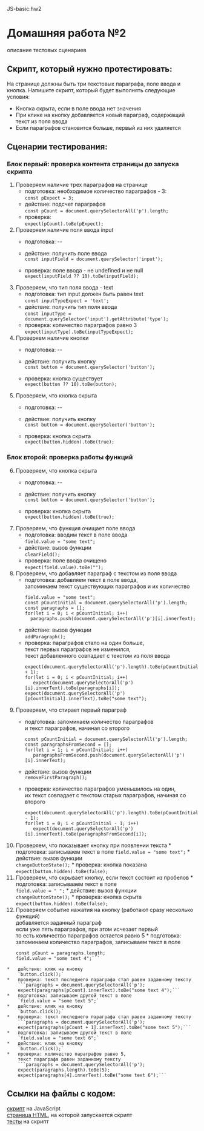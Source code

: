    JS-basic:hw2

Домашняя работа №2
==================

описание тестовых сценариев

Скрипт, который нужно протестировать:
-------------------------------------

На странице должны быть три текстовых параграфа, поле ввода и кнопка. Напишите скрипт, который будет выполнять следующие условия:

*   Кнопка скрыта, если в поле ввода нет значения
*   При клике на кнопку добавляется новый параграф, содержащий текст из поля ввода
*   Если параграфов становится больше, первый из них удаляется

Сценарии тестирования:
----------------------

### Блок первый: проверка контента страницы до запуска скрипта

1.  Проверяем наличие трех параграфов на странице
    *   подготовка: необходимое количество параграфов - 3:  
        `const pExpect = 3;`
    *   действие: подсчет параграфов  
        `const pCount = document.querySelectorAll('p').length;`
    *   проверка:  
        `expect(pCount).toBe(pExpect);`
2.  Проверяем наличие поля ввода input
    *   подготовка: --  
        
    *   действие: получить поле ввода  
        `const inputField = document.querySelector('input');`
    *   проверка: поле ввода - не undefined и не null  
        `expect(inputField ?? 10).toBe(inputField);`
3.  Проверяем, что тип поля ввода - text
    *   подготовка: тип input должен быть равен text  
        `const inputTypeExpect = 'text';`
    *   действие: получить тип поля ввода  
        `const inputType = document.querySelector('input').getAttribute('type');`
    *   проверка: количество параграфов равно 3  
        `expect(inputType).toBe(inputTypeExpect);`
4.  Проверяем наличие кнопки
    *   подготовка: --  
        
    *   действие: получить кнопку  
        `const button = document.querySelector('button');`
    *   проверка: кнопка существует  
        `expect(button ?? 10).toBe(button);`
5.  Проверяем, что кнопка скрыта
    *   подготовка: --  
        
    *   действие: получить кнопку  
        `const button = document.querySelector('button');`
    *   проверка: кнопка скрыта  
        `expect(button.hidden).toBe(true);`

### Блок второй: проверка работы функций

6.  Проверяем, что кнопка скрыта
    *   подготовка: --  
        
    *   действие: получить кнопку  
        `const button = document.querySelector('button');`
    *   проверка: кнопка скрыта  
        `expect(button.hidden).toBe(true);`
7.  Проверяем, что функция очищает поле ввода
    *   подготовка: вводим текст в поле ввода  
        `field.value = "some text";`
    *   действие: вызов функции  
        `clearField();`
    *   проверка: поле ввода очищено  
        `expect(field.value).toBe("");`
8.  Проверяем, что добавляет параграф с текстом из поля ввода
    *   подготовка: добавляем текст в поле ввода,  
        запоминаем текст существующих параграфов и их количество  
        ```
        field.value = "some text";
        const pCountInitial = document.querySelectorAll('p').length;
        const paragraphs = [];
        for(let i = 0; i < pCountInitial; i++)
          paragraphs.push(document.querySelectorAll('p')[i].innerText);
        ```
    *   действие: вызов функции  
        `addParagraph();`
    *   проверка: параграфов стало на один больше,  
        текст первых параграфов не изменился,  
        текст добавленного совпадает с текстом из поля ввода
        ```
        expect(document.querySelectorAll('p').length).toBe(pCountInitial + 1);
        for(let i = 0; i < pCountInitial; i++)
           expect(document.querySelectorAll('p')[i].innerText).toBe(paragraphs[i]);
        expect(document.querySelectorAll('p')[pCountInitial].innerText).toBe("some text");
        ```  
9.  Проверяем, что стирает первый параграф
    *   подготовка: запоминаем количество параграфов  
        и текст параграфов, начиная со второго
        
        ```
        const pCountInitial = document.querySelectorAll('p').length;
        const paragraphsFromSecond = [];
        for(let i = 1; i < pCountInitial; i++)
           paragraphsFromSecond.push(document.querySelectorAll('p')[i].innerText);
        ```
        
    *   действие: вызов функции  
        `removeFirstParagraph();`
    *   проверка: количество параграфов уменьшилось на один,  
        их текст совпадает с текстом старых параграфов, начиная со второго  
        ```
        expect(document.querySelectorAll('p').length).toBe(pCountInitial - 1);
        for(let i = 0; i < pCountInitial - 1; i++)
           expect(document.querySelectorAll('p')[i].innerText).toBe(paragraphsFromSecond[i]);
        ```
10.  Проверяем, что показывает кнопку при появлении текста
    *   подготовка:  записываем текст в поле
        `field.value = "some text";`
    *   действие: вызов функции  
        `changeButtonState();`
    *   проверка: кнопка показана  
        `expect(button.hidden).toBe(false);`
12.  Проверяем, что скрывает кнопку, если текст состоит из пробелов
    *   подготовка: записывааем текст в поле  
        `field.value = " ";`
    *   действие: вызов функции  
        `changeButtonState();`
    *   проверка: кнопка скрыта  
        `expect(button.hidden).toBe(false);`
13.  Проверяем событие нажатия на кнопку (работают сразу несколько функций)  
    добавляется заданный параграф  
    если уже пять параграфов, при этом исчезает первый  
    то есть количество параграфов остается равно 5
    *   подготовка: запоминаем количество параграфов, записываем текст в поле  
        ```let paragraphs = document.querySelectorAll('p');
        const pCount = paragraphs.length;
        field.value = "some text 4";```
    *   действие: клик на кнопку  
        `button.click();`
    *   проверка: текст последнего параграфа стал равен заданному тексту  
        ```paragraphs = document.querySelectorAll('p');   
        expect(paragraphs[pCount].innerText).toBe("some text 4");```
    *   подготовка: записываем другой текст в поле  
        `field.value = "some text 5";`
    *   действие: клик на кнопку  
        `button.click();`
    *   проверка: текст последнего параграфа стал равен заданному тексту  
        ```paragraphs = document.querySelectorAll('p');   
        expect(paragraphs[pCount + 1].innerText).toBe("some text 5");```
    *   подготовка: записываем другой текст в поле  
        `field.value = "some text 6";`
    *   действие: клик на кнопку  
        `button.click();`
    *   проверка: количество параграфов равно 5,  
        текст параграфа равен заданному тексту  
        ```paragraphs = document.querySelectorAll('p');   
        expect(paragraphs.length).toBe(5); 
        expect(paragraphs[4].innerText).toBe("some text 6");```

Ссылки на файлы с кодом:
------------------------

[скрипт](./script.js) на JavaScript  
[страница HTML](./example-page.html), на которой запускается скрипт  
[тесты](./example-page.test.js) на скрипт
